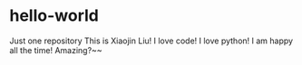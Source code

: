 # hello-world
Just one repository
This is Xiaojin Liu!
I love code! I love python! I am happy all the time! Amazing?~~
